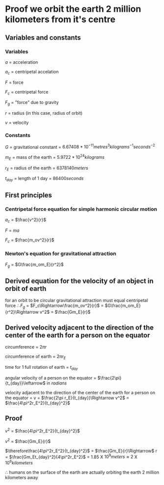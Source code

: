 # Proof we orbit the earth 2 million kilometers from it's centre
## Variables and constants
### Variables
$a$ = acceleration

$a_c$ = centripetal accelation

$F$ = force

$F_c$ = centripetal force

$F_g$ = "force" due to gravity

$r$ = radius (in this case, radius of orbit)

$v$ = velocity
### Constants
$G$ = gravitational constant = $6.67408*10^{-11}metres^3kilograms^{-1}seconds^{-2}$

$m_E$ = mass of the earth = $5.9722*10^{24}kilograms$

$r_E$ = radius of the earth = $6378140meters$

$t_{day}$ = length of 1 day = $86400seconds$
## First principles
### Centripetal force equation for simple harmonic circular motion
$a_c$ = $\frac{v^2}{r}$

$F$ = $ma$

$F_c$ = $\frac{m_ov^2}{r}$
### Newton's equation for gravitational attraction
$F_g$ = $G\frac{m_om_E}{r^2}$
## Derived equation for the velocity of an object in orbit of earth
for an orbit to be circular gravitational attraction must equal centripetal force
$\therefore F_g$ = $F_c\Rightarrow\frac{m_ov^2}{r}$ = $G\frac{m_om_E}{r^2}\Rightarrow v^2$ = $\frac{Gm_E}{r}$
## Derived velocity adjacent to the direction of the center of the earth for a person on the equator
circumference = $2\pi r$

circumference of earth = $2\pi r_E$

time for 1 full rotation of earth = $t_{day}$

angular velocity of a person on the equator = $\frac{2\pi}{t_{day}}\leftarrow$ in $radians$

velocity adjacent to the direction of the center of the earth for a person on the equator = v = $\frac{2\pi r_E}{t_{day}}\Rightarrow v^2$ = $\frac{4\pi^2r_E^2}{t_{day}^2}$
## Proof
$v^2$ = $\frac{4\pi^2r_E^2}{t_{day}^2}$

$v^2$ = $\frac{Gm_E}{r}$

$\therefore\frac{4\pi^2r_E^2}{t_{day}^2}$ = $\frac{Gm_E}{r}\Rightarrow$ r = $\frac{Gm_Et_{day}^2}{4\pi^2r_E^2}$ = $1.85$ X $10^9meters\approx2$ X $10^6kilometers$

$\therefore$ humans on the surface of the earth are actually orbiting the earth 2 million kilometers away
